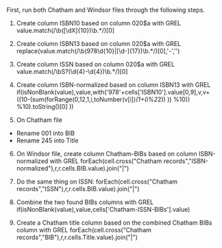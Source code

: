 
First, run both Chatham and Windsor files through the following steps.

1. Create column ISBN10 based on column 020$a with GREL
value.match(/\b([\dX]{10})\b.*/)[0]

2. Create column ISBN13 based on column 020$a with GREL
replace(value.match(/\b(978\d{10}|[\d-]{17})\b.*/)[0],'-','')

3. Create column ISSN based on column 020$a with GREL
value.match(/\bS?(\d{4}-\d{4})\b.*/)[0]

4. Create column ISBN-normalized based on column ISBN13 with GREL
if(isNonBlank(value),value,with('978'+cells['ISBN10'].value[0,9],v,v+((10-(sum(forRange(0,12,1,i,toNumber(v[i])*(1+(i%2*2)) )) %10)) %10).toString()[0] ))

5. On Chatham file
* Rename 001 into BIB
* Rename 245 into Title

6. On Windsor file, create column Chatham-BIBs based on column ISBN-normalized with GREL
forEach(cell.cross("Chatham records","ISBN-normalized"),r,r.cells.BIB.value).join("|")

7. Do the same thing on ISSN:
forEach(cell.cross("Chatham records","ISSN"),r,r.cells.BIB.value).join("|")

8. Combine the two found BIBs columns with GREL
if(isNonBlank(value),value,cells['Chatham-ISSN-BIBs'].value)

9. Create a Chatham title column based on the combined Chatham BIBs column with GREL
forEach(cell.cross("Chatham records","BIB"),r,r.cells.Title.value).join("|")